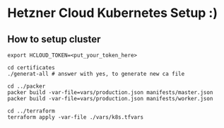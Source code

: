 # Hetzner Cloud Kubernetes Setup :)

## How to setup cluster
```shell
export HCLOUD_TOKEN=<put_your_token_here>

cd certificates
./generat-all # answer with yes, to generate new ca file

cd ../packer
packer build -var-file=vars/production.json manifests/master.json
packer build -var-file=vars/production.json manifests/worker.json

cd ../terraform
terraform apply -var-file ./vars/k8s.tfvars
```